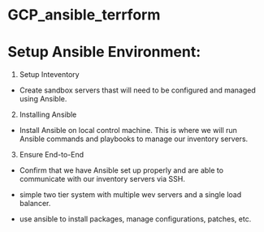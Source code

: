 # GCP_ansible_terrform
# Setup Ansible Environment:

1.  Setup Inteventory
  - Create sandbox servers thast will need to be configured and managed using Ansible.
2. Installing Ansible
  -  Install Ansible on local control machine. This is where we will run Ansible commands and playbooks to manage our inventory servers.
3. Ensure End-to-End
  - Confirm that we have Ansible set up properly and are able to communicate with our inventory servers via SSH.

- simple two tier system with multiple wev servers and a single load balancer.
- use ansible to install packages, manage configurations, patches, etc.
